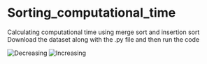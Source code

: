 # Sorting_computational_time
Calculating computational time using merge sort and insertion sort
Download the dataset along with the .py file and then run the code


![Decreasing](https://github.com/technocrats-portfolio/Sorting_computational_time/assets/149525727/48569768-be3b-4c97-8fd3-b2ee5d9cadd7)
![Increasing](https://github.com/technocrats-portfolio/Sorting_computational_time/assets/149525727/518965ad-d12f-434c-911f-36b6f4c1ae0e)
